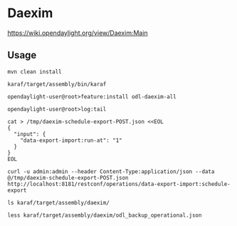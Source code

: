 Daexim
======

https://wiki.opendaylight.org/view/Daexim:Main


Usage
-----

    mvn clean install

    karaf/target/assembly/bin/karaf

    opendaylight-user@root>feature:install odl-daexim-all

    opendaylight-user@root>log:tail

    cat > /tmp/daexim-schedule-export-POST.json <<EOL
    {
      "input": {
        "data-export-import:run-at": "1"
      }
    }
    EOL

    curl -u admin:admin --header Content-Type:application/json --data @/tmp/daexim-schedule-export-POST.json http://localhost:8181/restconf/operations/data-export-import:schedule-export

    ls karaf/target/assembly/daexim/

    less karaf/target/assembly/daexim/odl_backup_operational.json
